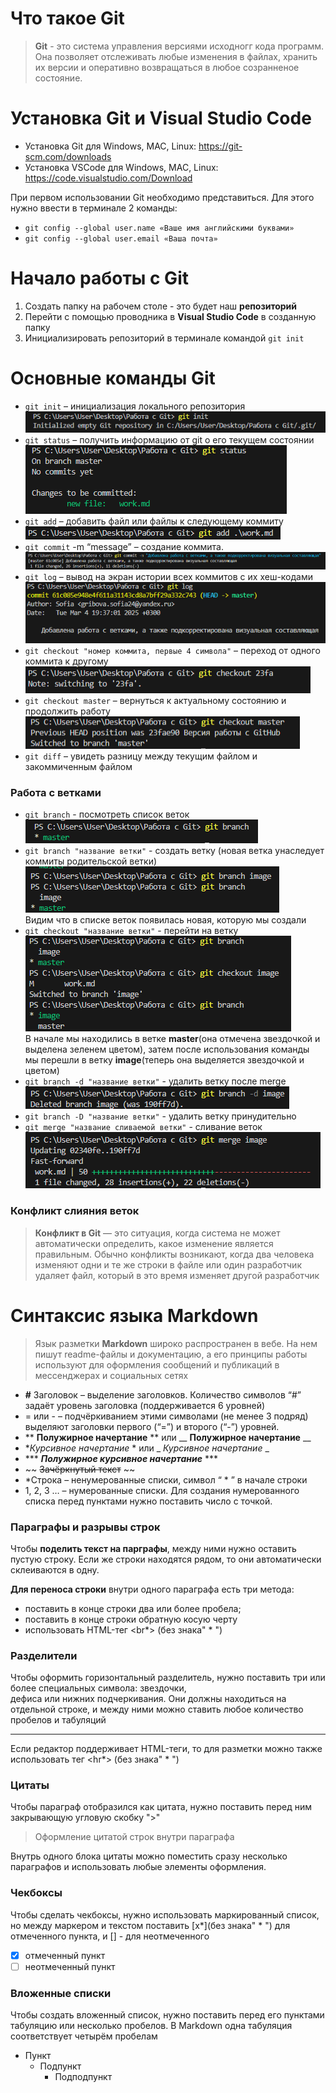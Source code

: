 # Что такое Git
>**Git** - это система управления версиями исходногг кода программ. Она позволяет
отслеживать любые изменения в файлах, хранить их версии и оперативно возвращаться в любое созранненое состояние.

# Установка Git и Visual Studio Code
* Установка Git для Windows, MAC, Linux: https://git-scm.com/downloads
* Установка VSCode для Windows, MAC, Linux: https://code.visualstudio.com/Download

При первом использовании Git необходимо представиться.
Для этого нужно ввести в терминале 2 команды:
* ```git config --global user.name «Ваше имя английскими буквами»```
* ```git config --global user.email «Ваша почта»```

# Начало работы с Git
1. Создать папку на рабочем столе - это будет наш **репозиторий**
2. Перейти с помощью проводника в **Visual Studio Code** в созданную папку
3. Инициализировать репозиторий в терминале командой ```git init```

# Основные команды Git

* ```git init``` – инициализация локального репозитория<br>
![Изображение](screenshot/init.png "команда git init")<br>
* ```git status``` – получить информацию от git о его текущем состоянии<br>
![Изображение](screenshot/status.png "команда git status")<br>
* ```git add``` – добавить файл или файлы к следующему коммиту<br>
![Изображение](screenshot/add.png "команда git add")<br>
* ```git commit``` -m “message” – создание коммита.<br>
![Изображение](screenshot/commit.png "команда git commit")<br>
* ```git log``` – вывод на экран истории всех коммитов с их хеш-кодами<br>
![Изображение](screenshot/log.png "команда git log")<br>
* ```git checkout "номер коммита, первые 4 символа"``` – переход от одного коммита к другому<br>
![Изображение](screenshot/checkout.png)<br>
* ```git checkout master``` – вернуться к актуальному состоянию и продолжить работу<br>
![Изображение](screenshot/checkoutMaster.png)
* ```git diff``` – увидеть разницу между текущим файлом и закоммиченным файлом<br>

### Работа с ветками
* ```git branch``` - посмотреть список веток<br>
![Изображение](screenshot/branch.png)<br>
* ```git branch "название ветки"``` - создать ветку (новая ветка унаследует коммиты родительской ветки)<br>
![Изображение](screenshot/image.png)<br>
Видим что в списке веток появилась новая, которую мы создали<br>
* ```git checkout "название ветки"``` - перейти на ветку<br>
![Изображение](screenshot/checkoutImage.png)<br>
В начале мы находились в ветке **master**(она отмечена звездочкой и выделена зеленем цветом), затем после использования команды<br>
мы перешли в ветку **image**(теперь она выделяется звездочкой и цветом)<br>
* ```git branch -d "название ветки"``` - удалить ветку после merge<br>
![Изображение](screenshot/delete.png)<br>
* ```git branch -D "название ветки"``` - удалить ветку принудительно<br>
* ```git merge "название сливаемой ветки"``` - сливание веток<br>
![Изображение](screenshot/merge.png)<br>

### Конфликт слияния веток
>**Конфликт в Git** — это ситуация, когда система не может автоматически определить, какое изменение является правильным.
>Обычно конфликты возникают, когда два человека изменяют одни и те же строки в файле или один разработчик удаляет файл, который в это время изменяет другой разработчик<br>

# Синтаксис языка Markdown
>Язык разметки **Markdown** широко распространен в вебе. На нем пишут readme-файлы и документацию,
а его принципы работы используют для оформления сообщений и публикаций в мессенджерах и социальных сетях

* **#** Заголовок – выделение заголовков. Количество символов “#” задаёт уровень заголовка 
(поддерживается 6 уровней)
* = или - – подчёркиванием этими символами (не менее 3 подряд) выделяют заголовки первого 
(“=”) и второго (“-”) уровней.
* ** **Полужирное начертание** ** или __ __Полужирное начертание__ __
*  **Курсивное начертание* * или 
_ _Курсивное начертание_ _
* *** ***Полужирное курсивное начертание*** ***
* ~~ ~~Зачёркнутый текст~~ ~~
* *Строка – ненумерованные списки, символ “ * ” в начале строки
* 1, 2, 3 … – нумерованные списки. Для создания нумерованного списка перед пунктами нужно поставить число с точкой.

### Параграфы и разрывы строк
Чтобы **поделить текст на парграфы**, между ними нужно оставить пустую строку.
Если же строки находятся рядом, то они автоматически склеиваются в одну.

**Для переноса строки** внутри одного параграфа есть три метода:
* поставить в конце строки два или более пробела;
* поставить в конце строки обратную косую черту
* использовать HTML-тег <br*> (без знака" * ")

### Разделители
Чтобы оформить горизонтальный разделитель, нужно поставить три или более специальных символа: звездочки,\
дефиса или нижних подчеркивания.
Они должны находиться на отдельной строке, и между ними можно ставить любое количество пробелов и табуляций
***
Если редактор поддерживает HTML-теги, то для разметки можно также использовать тег <hr*> (без знака" * ")

### Цитаты
Чтобы параграф отобразился как цитата, нужно поставить перед ним закрывающую угловую скобку ">"
>Оформление цитатой строк внутри параграфа

Внутрь одного блока цитаты можно поместить сразу несколько параграфов и использовать любые элементы оформления.

### Чекбоксы
Чтобы сделать чекбоксы, нужно использовать маркированный список, но между маркером и текстом поставить [x*](без знака" * ") для отмеченного пункта,
и [] - для неотмеченного
* [x] отмеченный пункт
* [ ] неотмеченный пункт

### Вложенные списки
Чтобы создать вложенный список, нужно поставить перед его пунктами табуляцию или несколько пробелов. В Markdown одна табуляция соответствует четырём пробелам
* Пункт
    * Подпункт
        * Подподпункт

